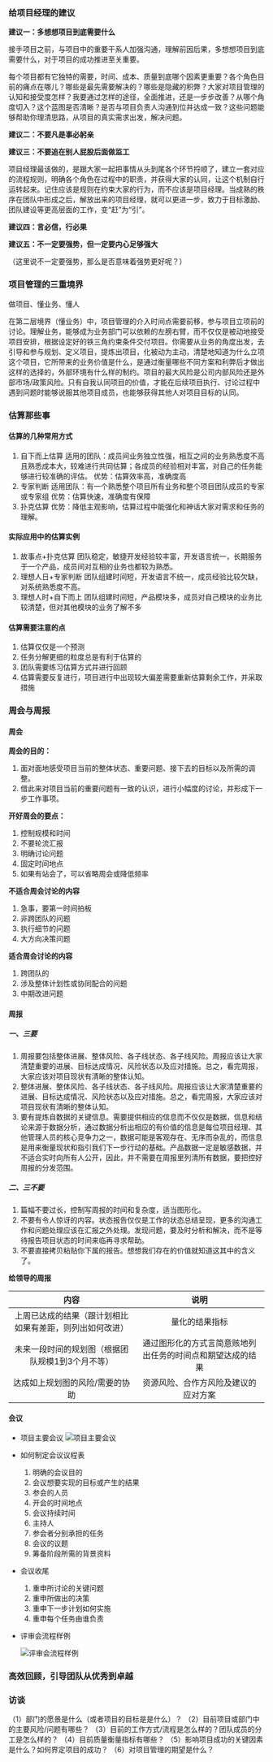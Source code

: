 ### 给项目经理的建议

**建议一：多想想项目到底需要什么**

接手项目之前，与项目中的重要干系人加强沟通，理解前因后果，多想想项目到底需要什么，对于项目的成功推进至关重要。

每个项目都有它独特的需要，时间、成本、质量到底哪个因素更重要？各个角色目前的痛点在哪儿？哪些是最先需要解决的？哪些是隐藏的积弊？大家对项目管理的认知和接受度怎样？我要通过怎样的途径，全面推进，还是一步步改善？从哪个角度切入？这个蓝图是否清晰？是否与项目负责人沟通到位并达成一致？这些问题能够帮助你理清思路，从项目的真实需求出发，解决问题。

**建议二：不要凡是事必躬亲**

**建议三：不要追在别人屁股后面做监工**

项目经理最该做的，是跟大家一起把事情从头到尾各个环节捋顺了，建立一套对应的流程规则，明确各个角色在过程中的职责，并获得大家的认同，让这个机制自行运转起来。记住应该是规则在约束大家的行为，而不应该是项目经理。当成熟的秩序在团队中形成之后，解放出来的项目经理，就可以更进一步，致力于目标激励、团队建设等更高层面的工作，变“赶”为“引”。

**建议四：言必信，行必果**

**建议五：不一定要强势，但一定要内心足够强大**

（这里说不一定要强势，那么是否意味着强势更好呢？）

### 项目管理的三重境界

做项目、懂业务、懂人

在第二层境界（懂业务）中，项目管理的介入时间点需要前移，参与项目立项前的讨论。理解业务，能够成为业务部门可以依赖的左膀右臂，而不仅仅是被动地接受项目安排，根据设定好的铁三角约束条件交付项目。你需要从业务的角度出发，去引导和参与规划、定义项目，提炼出项目，化被动为主动，清楚地知道为什么立项这个项目，它所带来的业务价值是什么，是通过衡量哪些不同方案和利弊后才做出这样的选择的，外部环境有什么样的制约。项目的最大风险是公司内部风险还是外部市场/政策风险。只有自我认同项目的价值，才能在后续项目执行、讨论过程中遇到问题时能够说服其他项目成员，也能够获得其他人对项目目标的认同。

### 估算那些事

#### 估算的几种常用方式

1. 自下而上估算
   适用的团队：成员间业务独立性强，相互之间的业务熟悉度不高且熟悉成本大，较难进行共同估算；各成员的经验相对丰富，对自己的任务能够进行较准确的评估。
   优势：估算效率高，准确度高
2. 专家判断
   适用团队：有一个熟悉整个项目所有业务和整个项目团队成员的专家或专家组
   优势：估算快速，准确度有保障
3. 扑克估算
   优势：降低主观影响，估算过程中能强化和神话大家对需求和任务的理解。

#### 实际应用中的估算实例

1. 故事点+扑克估算
   团队稳定，敏捷开发经验较丰富，开发语言统一，长期服务于一个产品，成员间对互相的业务也都较为熟悉。
2. 理想人日+专家判断
   团队组建时间短，开发语言不统一，成员经验比较欠缺，对系统熟悉度不高。
3. 理想人时+自下而上
   团队组建时间短，产品模块多，成员对自己模块的业务比较清楚，但对其他模块的业务了解不多

#### 估算需要注意的点

1. 估算仅仅是一个预测
2. 任务分解更细的粒度总是有利于估算的
3. 团队需要练习估算方式并进行回顾
4. 估算需要反复进行，项目进行中出现较大偏差需要重新估算剩余工作，并采取措施

### 周会与周报

#### 周会

**周会的目的：**

1. 面对面地感受项目当前的整体状态、重要问题、接下去的目标以及所需的调整。
2. 借此来对项目当前的重要问题有一致的认识，进行小幅度的讨论，并形成下一步工作事项。

**开好周会的要点：**

1. 控制规模和时间
2. 不要轮流汇报
3. 明确讨论问题
4. 固定时间地点
5. 如果有站会了，可以省略周会或降低频率

**不适合周会讨论的内容**

1. 急事，要第一时间拍板
2. 非跨团队的问题
3. 执行细节的问题
4. 大方向决策问题

**适合周会讨论的内容**

1. 跨团队的
2. 涉及整体计划性或协同配合的问题
3. 中期改进问题

#### 周报

##### 一、三要

1. 周报要包括整体进展、整体风险、各子线状态、各子线风险。周报应该让大家清楚重要的进展、目标达成情况、风险状态以及应对措施。总之，看完周报，大家应该对项目现状有清晰的整体认知。
2. 整体进展、整体风险、各子线状态、各子线风险。周报应该让大家清楚重要的进展、目标达成情况、风险状态以及应对措施。总之，看完周报，大家应该对项目现状有清晰的整体认知。
3. 要有提炼自数据的关键信息。需要提供相应的信息而不仅仅是数据，信息和结论来源于数据分析，通过数据分析出相应的有价值的信息是每位项目经理、其他管理人员的核心竞争力之一，数据可能是客观存在、无序而杂乱的，而信息是用来衡量现状和指引我们下一步行动的基础。产品数据一定是敏感数据，并不适合实时向所有人公开，因此，并不需要在周报里列清所有数据，要把控好周报的分发范围。

##### 二、三不要

1. 篇幅不要过长，控制写周报的时间和复杂度，适当图形化。
2. 不要有令人惊讶的内容。状态报告仅仅是工作的状态总结呈现，更多的沟通工作和问题处理应该在汇报之外处理。发现问题，要及时分析和解决，而不是等待报告项目状态的时间来临再寻求帮助。
3. 不要直接拷贝粘贴你下属的报告。想想我们存在的价值就知道这其中的含义了。

**给领导的周报**

|                           内容                           |                            说明                            |
| :------------------------------------------------------: | :--------------------------------------------------------: |
| 上周已达成的结果（跟计划相比如果有差距，则列出如何改进） |                       量化的结果指标                       |
|     未来一段时间的规划图（根据团队规模1到3个月不等）     | 通过图形化的方式言简意赅地列出任务的时间点和期望达成的结果 |
|             达成如上规划图的风险/需要的协助              |            资源风险、合作方风险及建议的应对方案            |

#### 会议

- 项目主要会议
  ![项目主要会议](./photo/项目主要会议.png)

- 如何制定会议议程表

  1. 明确的会议目的
  2. 会议想要实现的目标或产生的结果
  3. 参会的人员
  4. 开会的时间地点
  5. 会议持续时间
  6. 主持人
  7. 参会者分别承担的任务
  8. 会议的议题
  9. 筹备阶段所需的背景资料

- 会议收尾

  1. 重申所讨论的关键问题
  2. 重申所做出的决策
  3. 重申下一步计划如何实施
  4. 重申每个任务由谁负责

- 评审会流程样例

  ![评审会流程样例](./photo/评审会流程样例.png)

### 高效回顾，引导团队从优秀到卓越

### 访谈

（1）部门的愿景是什么（或者项目的目标是是什么）？
（2）目前项目或部门中的主要风险/问题有哪些？
（3）目前的工作方式/流程是怎么样的？团队成员的分工是怎么样的？
（4）目前质量衡量指标有哪些？
（5）影响项目成功的关键因素是什么？如何界定项目的成功？
（6）对项目管理的期望是什么？
